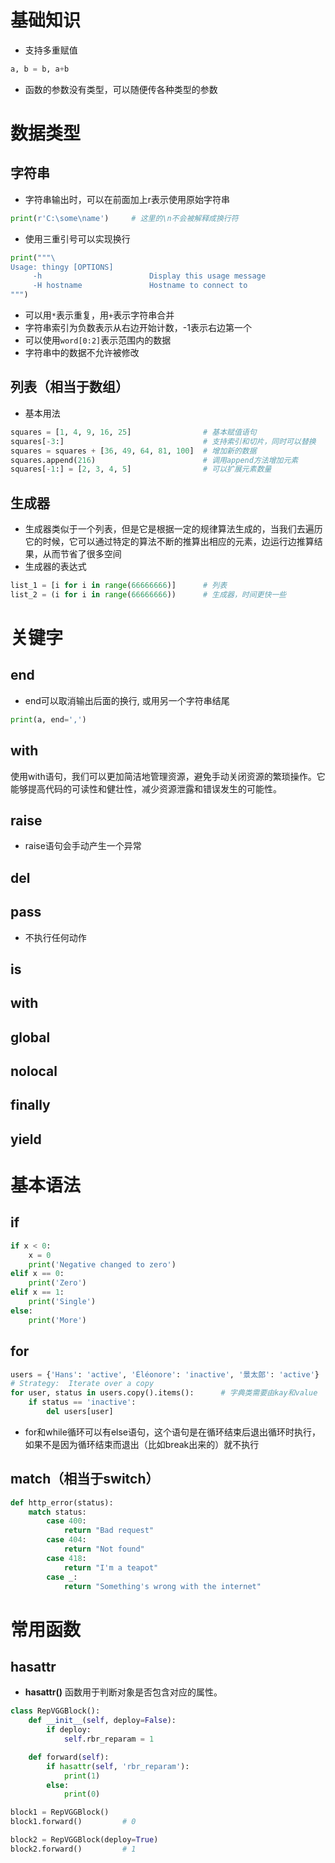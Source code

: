 # 基础知识
- 支持多重赋值
```python
a, b = b, a+b
```
- 函数的参数没有类型，可以随便传各种类型的参数



# 数据类型
## 字符串
- 字符串输出时，可以在前面加上r表示使用原始字符串
```python
print(r'C:\some\name')     # 这里的\n不会被解释成换行符
```
- 使用三重引号可以实现换行
```python
print("""\
Usage: thingy [OPTIONS]
     -h                        Display this usage message
     -H hostname               Hostname to connect to
""")
```
- 可以用`*`表示重复，用`+`表示字符串合并
- 字符串索引为负数表示从右边开始计数，-1表示右边第一个
- 可以使用`word[0:2]`表示范围内的数据
- 字符串中的数据不允许被修改

## 列表（相当于数组）
- 基本用法
```python
squares = [1, 4, 9, 16, 25]                # 基本赋值语句
squares[-3:]                               # 支持索引和切片，同时可以替换
squares = squares + [36, 49, 64, 81, 100]  # 增加新的数据
squares.append(216)                        # 调用append方法增加元素
squares[-1:] = [2, 3, 4, 5]                # 可以扩展元素数量
```



## 生成器
- 生成器类似于一个列表，但是它是根据一定的规律算法生成的，当我们去遍历它的时候，它可以通过特定的算法不断的推算出相应的元素，边运行边推算结果，从而节省了很多空间
- 生成器的表达式
```python
list_1 = [i for i in range(66666666)]      # 列表
list_2 = (i for i in range(66666666))      # 生成器，时间更快一些
```












# 关键字
## end
- end可以取消输出后面的换行, 或用另一个字符串结尾
```python
print(a, end=',')
```
## with
使用with语句，我们可以更加简洁地管理资源，避免手动关闭资源的繁琐操作。它能够提高代码的可读性和健壮性，减少资源泄露和错误发生的可能性。











## raise
- raise语句会手动产生一个异常

## del


## pass
- 不执行任何动作

## is


## with


## global

## nolocal

## finally

## yield


# 基本语法
## if
```python
if x < 0:
	x = 0
    print('Negative changed to zero')
elif x == 0:
    print('Zero')
elif x == 1:
    print('Single')
else:
    print('More')
```
## for
```python
users = {'Hans': 'active', 'Éléonore': 'inactive', '景太郎': 'active'}
# Strategy:  Iterate over a copy
for user, status in users.copy().items():      # 字典类需要由kay和value
    if status == 'inactive':
        del users[user]
```
- for和while循环可以有else语句，这个语句是在循环结束后退出循环时执行，如果不是因为循环结束而退出（比如break出来的）就不执行
## match（相当于switch）
```python
def http_error(status):
    match status:
        case 400:
            return "Bad request"
        case 404:
            return "Not found"
        case 418:
            return "I'm a teapot"
        case _:
            return "Something's wrong with the internet"
```






# 常用函数
## hasattr
- **hasattr()** 函数用于判断对象是否包含对应的属性。
```python
class RepVGGBlock():
    def __init__(self, deploy=False):
        if deploy:
            self.rbr_reparam = 1

    def forward(self):
        if hasattr(self, 'rbr_reparam'):
            print(1)
        else:
            print(0)

block1 = RepVGGBlock()
block1.forward()         # 0

block2 = RepVGGBlock(deploy=True)
block2.forward()         # 1
```